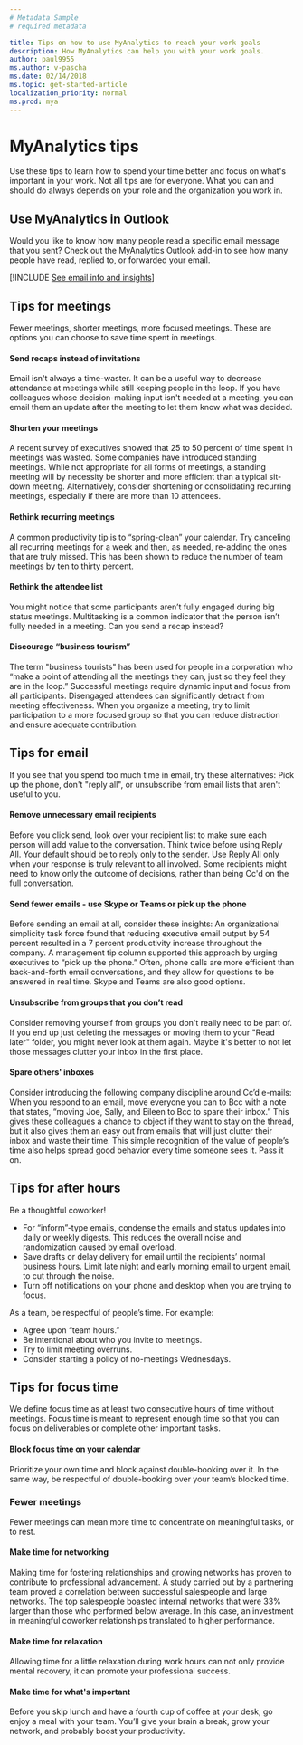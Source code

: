 ```yaml
---
# Metadata Sample
# required metadata

title: Tips on how to use MyAnalytics to reach your work goals
description: How MyAnalytics can help you with your work goals.
author: paul9955
ms.author: v-pascha
ms.date: 02/14/2018
ms.topic: get-started-article
localization_priority: normal 
ms.prod: mya
---
```


# MyAnalytics tips  

Use these tips to learn how to spend your time better and focus on what's important in your work. Not all tips are for everyone. What you can and should do always depends on your role and the organization you work in. 

## Use MyAnalytics in Outlook 

Would you like to know how many people read a specific email message that you sent? Check out the MyAnalytics Outlook add-in to see how many people have read, replied to, or forwarded your email.

[!INCLUDE [See email info and insights](../Includes/to-see-email-info-and-insights.md)]

## Tips for meetings 

Fewer meetings, shorter meetings, more focused meetings. These are options you can choose to save time spent in meetings. 

#### Send recaps instead of invitations 

Email isn't always a time-waster. It can be a useful way to decrease attendance at meetings while still keeping people in the loop. If you have colleagues whose decision-making input isn't needed at a meeting, you can email them an update after the meeting to let them know what was decided. 

#### Shorten your meetings 

A recent survey of executives showed that 25 to 50 percent of time spent in meetings was wasted. Some companies have introduced standing meetings. While not appropriate for all forms of meetings, a standing meeting will by necessity be shorter and more efficient than a typical sit-down meeting. Alternatively, consider shortening or consolidating recurring meetings, especially if there are more than 10 attendees. 

#### Rethink recurring meetings 

A common productivity tip is to “spring-clean” your calendar. Try canceling all recurring meetings for a week and then, as needed, re-adding the ones that are truly missed. This has been shown to reduce the number of team meetings by ten to thirty percent. 

#### Rethink the attendee list 

You might notice that some participants aren’t fully engaged during big status meetings. Multitasking is a common indicator that the person isn’t fully needed in a meeting. Can you send a recap instead? 

#### Discourage “business tourism” 

The term "business tourists" has been used for people in a corporation who “make a point of attending all the meetings they can, just so they feel they are in the loop.” Successful meetings require dynamic input and focus from all participants. Disengaged attendees can significantly detract from meeting effectiveness. When you organize a meeting, try to limit participation to a more focused group so that you can reduce distraction and ensure adequate contribution. 

## Tips for email 

If you see that you spend too much time in email, try these alternatives: Pick up the phone, don't "reply all", or unsubscribe from email lists that aren't useful to you.   

#### Remove unnecessary email recipients 

Before you click send, look over your recipient list to make sure each person will add value to the conversation. Think twice before using Reply All. Your default should be to reply only to the sender. Use Reply All only when your response is truly relevant to all involved. Some recipients might need to know only the outcome of decisions, rather than being Cc'd on the full conversation. 

#### Send fewer emails - use Skype or Teams or pick up the phone 

Before sending an email at all, consider these insights: An organizational simplicity task force found that reducing executive email output by 54 percent resulted in a 7 percent productivity increase throughout the company. A management tip column supported this approach by urging executives to “pick up the phone.” Often, phone calls are more efficient than back-and-forth email conversations, and they allow for questions to be answered in real time. Skype and Teams are also good options. 

#### Unsubscribe from groups that you don’t read 

Consider removing yourself from groups you don't really need to be part of. If you end up just deleting the messages or moving them to your "Read later" folder, you might never look at them again. Maybe it's better to not let those messages clutter your inbox in the first place. 

#### Spare others' inboxes 

Consider introducing the following company discipline around Cc’d e-mails: When you respond to an email, move everyone you can to Bcc with a note that states, “moving Joe, Sally, and Eileen to Bcc to spare their inbox.” This gives these colleagues a chance to object if they want to stay on the thread, but it also gives them an easy out from emails that will just clutter their inbox and waste their time. This simple recognition of the value of people’s time also helps spread good behavior every time someone sees it. Pass it on. 

## Tips for after hours 
Be a thoughtful coworker! 

* For “inform”-type emails, condense the emails and status updates into daily or weekly digests. This reduces the overall noise and randomization caused by email overload. 
* Save drafts or delay delivery for email until the recipients’ normal business hours. Limit late night and early morning email to urgent email, to cut through the noise. 
* Turn off notifications on your phone and desktop when you are trying to focus. 

As a team, be respectful of people’s time. For example:  

* Agree upon “team hours.”  
* Be intentional about who you invite to meetings. 
* Try to limit meeting overruns. 
* Consider starting a policy of no-meetings Wednesdays. 

## Tips for focus time 

We define focus time as at least two consecutive hours of time without meetings. Focus time is meant to represent enough time so that you can focus on deliverables or complete other important tasks. 

#### Block focus time on your calendar 

Prioritize your own time and block against double-booking over it. In the same way, be respectful of double-booking over your team’s blocked time.   

### Fewer meetings 

Fewer meetings can mean more time to concentrate on meaningful tasks, or to rest. 

#### Make time for networking 

Making time for fostering relationships and growing networks has proven to contribute to professional advancement. A study carried out by a partnering team proved a correlation between successful salespeople and large networks. The top salespeople boasted internal networks that were 33% larger than those who performed below average. In this case, an investment in meaningful coworker relationships translated to higher performance. 

#### Make time for relaxation 

Allowing time for a little relaxation during work hours can not only provide mental recovery, it can promote your professional success.  

#### Make time for what's important 

Before you skip lunch and have a fourth cup of coffee at your desk, go enjoy a meal with your team. You’ll give your brain a break, grow your network, and probably boost your productivity. 

  
